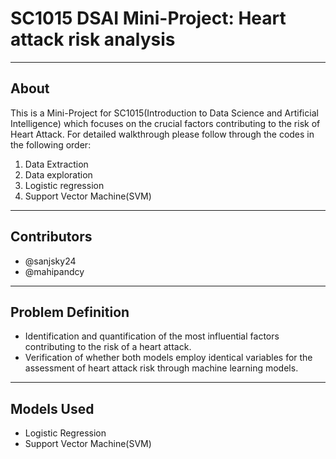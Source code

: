 # SC1015 DSAI Mini-Project: Heart attack risk analysis

***
## About 
This is a Mini-Project for SC1015(Introduction to Data Science and Artificial Intelligence) which focuses on the crucial factors contributing to the risk of Heart Attack.
For detailed walkthrough please follow through the codes in the following order:

1. Data Extraction
2. Data exploration
3. Logistic regression
4. Support Vector Machine(SVM)
***
## Contributors
- @sanjsky24
- @mahipandcy
***
## Problem Definition 
- Identification and quantification of the most influential factors contributing to the risk of a heart attack.
- Verification of whether both models employ identical variables for the assessment of heart attack risk through machine learning models.
***
## Models Used
- Logistic Regression
- Support Vector Machine(SVM)



